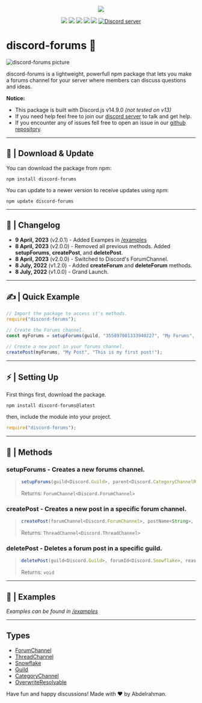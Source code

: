 <p align="center"><a href="https://nodei.co/npm/discord-forums/"><img src="https://nodei.co/npm/discord-forums.png"></a></p>
<p align="center"><img src="https://img.shields.io/npm/v/discord-forums"> <img src="https://img.shields.io/github/repo-size/Abdelrahman-Mohammad/discord-forums"> <img src="https://img.shields.io/npm/l/discord-forums"> <img src="https://img.shields.io/github/contributors/Abdelrahman-Mohammad/discord-forums"> <img src="https://img.shields.io/github/package-json/dependency-version/Abdelrahman-Mohammad/discord-forums/mongoose">
  <a href="https://discord.gg/rk7cVyk"><img src="https://discordapp.com/api/guilds/753938142246994031/widget.png" alt="Discord server"/></a></p>

# **discord-forums** 💬

![discord-forums picture](https://i.ibb.co/DbV86bj/discord-forums.jpg)

discord-forums is a lightweight, powerfull npm package that lets you make a forums channel for your server where members can discuss questions and ideas.

**Notice:**

- This package is built with Discord.js v14.9.0 _(not tested on v13)_
- If you need help feel free to join our <a href="https://discord.gg/hnzXhDh">discord server</a> to talk and get help.
- If you encounter any of issues fell free to open an issue in our <a href="https://github.com/Abdelrahman-Mohammad/discord-forums/issues">github repository</a>.

---

## **📁 | Download & Update**

You can download the package from npm:

```cli
npm install discord-forums
```

You can update to a newer version to receive updates using npm:

```cli
npm update discord-forums
```

---

## **📰 | Changelog**

- **9 April, 2023** (v2.0.1) - Added Exampes in [/examples](https://github.com/Abdelrahman-Mohammad/discord-forums/tree/main/examples)
- **8 April, 2023** (v2.0.0) - Removed all previous methods. Added **setupForums**, **createPost**, and **deletePost**.
- **8 April, 2023** (v2.0.0) - Switched to Discord's ForumChannel.
- **8 July, 2022** (v1.2.0) - Added **createForum** and **deleteForum** methods.
- **8 July, 2022** (v1.0.0) - Grand Launch.

---

## **✍ | Quick Example**

```js
// Import the package to access it's methods.
require("discord-forums");

// Create the Forums channel.
const myForums = setupForums(guild, "355897081333940227", "My Forums", [...]);

// Create a new post in your forums channel.
createPost(myForums, "My Post", "This is my first post!");
```

---

## **⚡ | Setting Up**

First things first, download the package.

```cli
npm install discord-forums@latest
```

then, include the module into your project.

```js
require("discord-forums");
```

---

## **🔧 | Methods**

### **setupForums** - Creates a new forums channel.

> ```js
> setupForums(guild<Discord.Guild>, parent<Discord.CategoryChannelResolvable|Discord.Snowflake>, channelName<String>, permissions<Array<Discord.OverwriteResolvable>>);
> ```
>
> Returns: `ForumChannel<Discord.ForumChannel>`

### **createPost** - Creates a new post in a specific forum channel.

> ```js
> createPost(forumChannel<Discord.ForumChannel>, postName<String>, postDescription<String>);
> ```
>
> Returns: `ThreadChannel<Discord.ThreadChannel>`

### **deletePost** - Deletes a forum post in a specific guild.

> ```js
> deletePost(guild<Discord.Guild>, forumId<Discord.Snowflake>, reason<String>);
> ```
>
> Returns: `void`

---

## 📝 | Examples

_Examples can be found in [/examples](https://github.com/Abdelrahman-Mohammad/discord-forums/tree/main/examples)_

---

## Types

- [ForumChannel](https://discord.js.org/#/docs/discord.js/14.9.0/class/ForumChannel)
- [ThreadChannel](https://discord.js.org/#/docs/discord.js/14.9.0/class/ThreadChannel)
- [Snowflake](https://discord.js.org/#/docs/discord.js/14.9.0/typedef/Snowflake)
- [Guild](https://discord.js.org/#/docs/discord.js/14.9.0/class/Guild)
- [CategoryChannel](https://discord.js.org/#/docs/discord.js/14.9.0/class/CategoryChannel)
- [OverwriteResolvable](https://discord.js.org/#/docs/discord.js/14.9.0/typedef/OverwriteResolvable)

Have fun and happy discussions! Made with ❤ by Abdelrahman.
